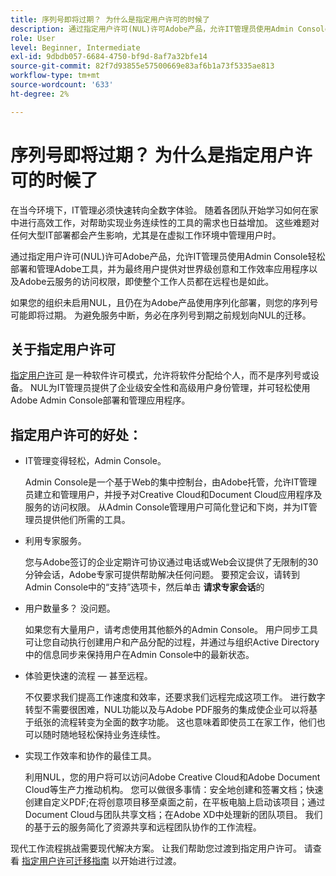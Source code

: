 ```yaml
---
title: 序列号即将过期？ 为什么是指定用户许可的时候了
description: 通过指定用户许可(NUL)许可Adobe产品，允许IT管理员使用Admin Console轻松部署和管理Adobe工具，并为最终用户提供对世界级创意和工作效率应用程序以及Adobe云服务的访问权限，即使整个工作人员都在远程协助也是如此
role: User
level: Beginner, Intermediate
exl-id: 9dbdb057-6684-4750-bf9d-8af7a32bfe14
source-git-commit: 82f7d93855e57500669e83af6b1a73f5335ae813
workflow-type: tm+mt
source-wordcount: '633'
ht-degree: 2%

---
```


# 序列号即将过期？ 为什么是指定用户许可的时候了

在当今环境下，IT管理必须快速转向全数字体验。 随着各团队开始学习如何在家中进行高效工作，对帮助实现业务连续性的工具的需求也日益增加。 这些难题对任何大型IT部署都会产生影响，尤其是在虚拟工作环境中管理用户时。

通过指定用户许可(NUL)许可Adobe产品，允许IT管理员使用Admin Console轻松部署和管理Adobe工具，并为最终用户提供对世界级创意和工作效率应用程序以及Adobe云服务的访问权限，即使整个工作人员都在远程也是如此。

如果您的组织未启用NUL，且仍在为Adobe产品使用序列化部署，则您的序列号可能即将过期。 为避免服务中断，务必在序列号到期之前规划向NUL的迁移。

## 关于指定用户许可

[指定用户许可](https://helpx.adobe.com/enterprise/using/licensing.html) 是一种软件许可模式，允许将软件分配给个人，而不是序列号或设备。 NUL为IT管理员提供了企业级安全性和高级用户身份管理，并可轻松使用Adobe Admin Console部署和管理应用程序。

## 指定用户许可的好处：

* IT管理变得轻松，Admin Console。

   Admin Console是一个基于Web的集中控制台，由Adobe托管，允许IT管理员建立和管理用户，并授予对Creative Cloud和Document Cloud应用程序及服务的访问权限。 从Admin Console管理用户可简化登记和下岗，并为IT管理员提供他们所需的工具。

* 利用专家服务。

   您与Adobe签订的企业定期许可协议通过电话或Web会议提供了无限制的30分钟会话，Adobe专家可提供帮助解决任何问题。 要预定会议，请转到Admin Console中的“支持”选项卡，然后单击 **请求专家会话**&#x200B;的

* 用户数量多？ 没问题。

   如果您有大量用户，请考虑使用其他额外的Admin Console。 用户同步工具可让您自动执行创建用户和产品分配的过程，并通过与组织Active Directory中的信息同步来保持用户在Admin Console中的最新状态。

* 体验更快速的流程 — 甚至远程。

   不仅要求我们提高工作速度和效率，还要求我们远程完成这项工作。 进行数字转型不需要很困难，NUL功能以及与Adobe PDF服务的集成使企业可以将基于纸张的流程转变为全面的数字功能。 这也意味着即使员工在家工作，他们也可以随时随地轻松保持业务连续性。

* 实现工作效率和协作的最佳工具。

   利用NUL，您的用户将可以访问Adobe Creative Cloud和Adobe Document Cloud等生产力推动机构。 您可以做很多事情：安全地创建和签署文档；快速创建自定义PDF;在将创意项目移至桌面之前，在平板电脑上启动该项目；通过Document Cloud与团队共享文档；在Adobe XD中处理新的团队项目。 我们的基于云的服务简化了资源共享和远程团队协作的工作流程。

现代工作流程挑战需要现代解决方案。 让我们帮助您过渡到指定用户许可。 请查看 [指定用户许可迁移指南](https://offers.adobe.com/content/dam/offer-manager/en/na/marketing/CCE/Adobe_Named_User_Licensing_Migration_Guide.pdf) 以开始进行过渡。
